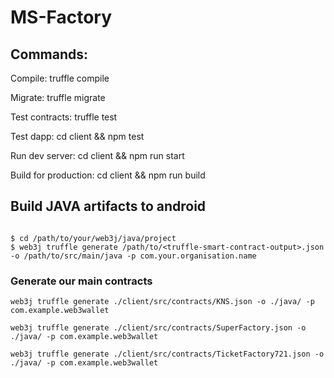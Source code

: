 # MS-Factory


## Commands:

  Compile:              truffle compile
  
  Migrate:              truffle migrate
  
  Test contracts:       truffle test
  
  Test dapp:            cd client && npm test
  
  Run dev server:       cd client && npm run start
  
  Build for production: cd client && npm run build

  ## Build JAVA artifacts to android

  ```

$ cd /path/to/your/web3j/java/project
$ web3j truffle generate /path/to/<truffle-smart-contract-output>.json -o /path/to/src/main/java -p com.your.organisation.name
```

  ### Generate our main contracts

  ```
  web3j truffle generate ./client/src/contracts/KNS.json -o ./java/ -p com.example.web3wallet
  ```
  ```
  web3j truffle generate ./client/src/contracts/SuperFactory.json -o ./java/ -p com.example.web3wallet
  ```
  ```
  web3j truffle generate ./client/src/contracts/TicketFactory721.json -o ./java/ -p com.example.web3wallet
  ```